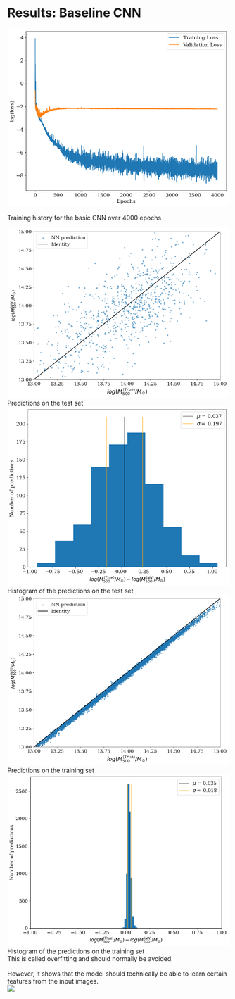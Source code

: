 # Results: Baseline CNN

<div class="grid grid-cols-2 justify-center justify-items-center items-start">

<div class="opacity-40">
<img src="/images/results/cnn/hist_overf.png" class="max-h-95 shadow-lg"/>
<p class="text-gray-500 font-italic text-sm">
Training history for the basic CNN over 4000 epochs
</p>
</div>
<div class="grid grid-cols-2 gap-2 ml-4 opacity-100">
<div>
<img src="/images/results/cnn/overf_test_set.png" class="max-h-40 shadow-lg"/>
<div class="text-gray-500 font-italic text-xs mt-3">
Predictions on the test set
</div>
</div>
<div>
<img src="/images/results/cnn/overf_test_set_hist.png" class="max-h-39.5 shadow-lg"/>
<div class="text-gray-500 font-italic text-xs mt-3">
Histogram of the predictions on the test set
</div>
</div>
<div>
<img src="/images/results/cnn/overf_test_trainset.png" class="max-h-40 shadow-lg"/>
<div class="text-gray-500 font-italic text-xs mt-3">
Predictions on the training set
</div>
</div>
<div>
<img src="/images/results/cnn/overf_train_set_hist.png" class="max-h-39.5 shadow-lg"/>
<div class="text-gray-500 font-italic text-xs mt-3">
Histogram of the predictions on the training set
</div>
</div>
</div>


</div>
<div class="min-w-30 position-absolute top-32 left-90 bg-red-500 p-2 rounded-xl bg-opacity-40 shadow-xl max-w-85 backdrop-blur-sm">
This is called overfitting and should normally be avoided. <br/> <br/>
However, it shows that the model should technically be able to learn certain features from the input images.
</div>
<img class="min-w-30 position-absolute top-80 left-132 rotate-220 opacity-70" src="https://upload.wikimedia.org/wikipedia/commons/5/57/Short_left_arrow_-_red.svg" />
